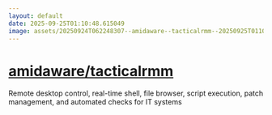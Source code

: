 ```yaml
---
layout: default
date: 2025-09-25T01:10:48.615049
image: assets/20250924T062248307--amidaware--tacticalrmm--20250925T011032356--cropped.png
---
```


# [amidaware/tacticalrmm](https://github.com/amidaware/tacticalrmm)

Remote desktop control, real-time shell, file browser, script execution, patch management, and automated checks for IT systems

